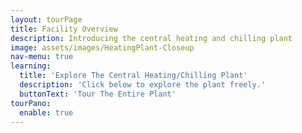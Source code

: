 ```yaml
---
layout: tourPage
title: Facility Overview
description: Introducing the central heating and chilling plant
image: assets/images/HeatingPlant-Closeup
nav-menu: true
learning:
  title: 'Explore The Central Heating/Chilling Plant'
  description: 'Click below to explore the plant freely.'
  buttonText: 'Tour The Entire Plant'
tourPano:
  enable: true
---
```

